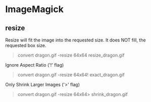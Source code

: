# ImageMagick
## resize
Resize will fit the image into the requested size.
It does NOT fill, the requested box size.
> convert dragon.gif    -resize 64x64  resize_dragon.gif

Ignore Aspect Ratio ('!' flag)
> convert dragon.gif    -resize 64x64\!  exact_dragon.gif

Only Shrink Larger Images ('>' flag)
> convert dragon.gif    -resize 64x64\>  shrink_dragon.gif
